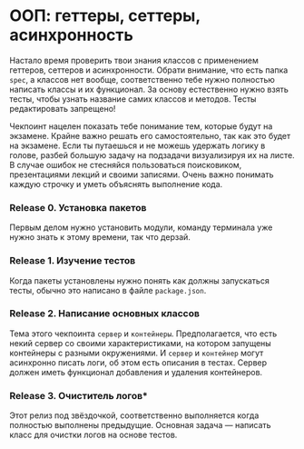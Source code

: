 # ООП: геттеры, сеттеры, асинхронность

Настало время проверить твои знания классов с применением геттеров, сеттеров и асинхронности.
Обрати внимание, что есть папка `spec`, а классов нет вообще, соответственно тебе нужно полностью написать классы и их функционал. 
За основу естественно нужно взять тесты, чтобы узнать название самих классов и методов. Тесты редактировать запрещено!

Чекпоинт нацелен показать тебе понимание тем, которые будут на экзамене. Крайне важно решать его самостоятельно, так как это будет на экзамене.
Если ты путаешься и не можешь удержать логику в голове, разбей большую задачу на подзадачи визуализируя их на листе.
В случае ошибок не стесняйся пользоваться поисковиком, презентациями лекций и своими записями.
Очень важно понимать каждую строчку и уметь объяснять выполнение кода.

### Release 0. Установка пакетов
Первым делом нужно установить модули, команду терминала уже нужно знать к этому времени, так что дерзай.

### Release 1. Изучение тестов
Когда пакеты установлены нужно понять как должны запускаться тесты, обычно это написано в файле `package.json`.

### Release 2. Написание основных классов
Тема этого чекпоинта `сервер` и `контейнеры`. Предполагается, что есть некий сервер со своими характеристиками, на котором запущены контейнеры с разными окружениями. И `сервер` и `контейнер` могут асинхронно писать логи, об этом есть описания в тестах. Сервер должен иметь функционал добавления и удаления контейнеров.

### Release 3. Очиститель логов*
Этот релиз под звёздочкой, соответственно выполняется когда полностью выполнены предыдущие.
Основная задача — написать класс для очистки логов на основе тестов.
